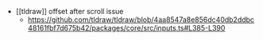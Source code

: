 - [[tldraw]] offset after scroll issue
	- https://github.com/tldraw/tldraw/blob/4aa8547a8e856dc40db2ddbc48161fbf7d675b42/packages/core/src/inputs.ts#L385-L390